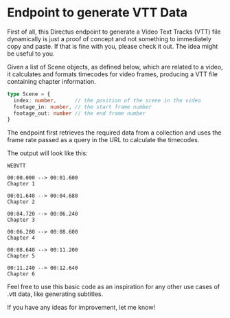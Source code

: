 # Endpoint to generate VTT Data

First of all, this Directus endpoint to generate a Video Text Tracks (VTT) file dynamically is just a proof of concept and not something to immediately copy and paste. If that is fine with you, please check it out. The idea might be useful to you.

Given a list of Scene objects, as defined below, which are related to a video, it calculates and formats timecodes for video frames, producing a VTT file containing chapter information.

```ts
type Scene = {
  index: number,      // the position of the scene in the video
  footage_in: number, // the start frame number
  footage_out: number // the end frame number
} 
```

The endpoint first retrieves the required data from a collection and uses the frame rate passed as a query in the URL to calculate the timecodes.

The output will look like this:

```text
WEBVTT

00:00.000 --> 00:01.600
Chapter 1

00:01.640 --> 00:04.680
Chapter 2

00:04.720 --> 00:06.240
Chapter 3

00:06.280 --> 00:08.600
Chapter 4

00:08.640 --> 00:11.200
Chapter 5

00:11.240 --> 00:12.640
Chapter 6
```

Feel free to use this basic code as an inspiration for any other use cases of .vtt data, like generating subtitles.

If you have any ideas for improvement, let me know!
